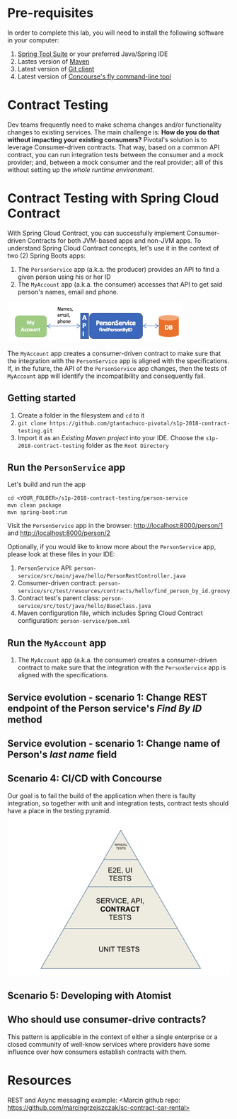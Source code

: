 # Pre-requisites
In order to complete this lab, you will need to install the following software in your computer:
1) [Spring Tool Suite](https://spring.io/tools) or your preferred Java/Spring IDE
1) Lastes version of [Maven](https://maven.apache.org/)
1) Latest version of [Git client](https://git-scm.com/)
1) Latest version of [Concourse's fly command-line tool](https://github.com/concourse/fly)

# Contract Testing
Dev teams frequently need to make schema changes and/or functionality changes to existing services.
The main challenge is: __How do you do that without impacting your existing consumers?__ Pivotal's solution is to leverage Consumer-driven contracts. That way, based on a common API contract, you can run integration tests between the consumer and a mock provider; and, between a mock consumer and the real provider; alll of this without setting up the _whole runtime environment_. 

# Contract Testing with Spring Cloud Contract
With Spring Cloud Contract, you can successfully implement Consumer-driven Contracts for both JVM-based apps and non-JVM apps. To understand Spring Cloud Contract concepts, let's use it in the context of two (2) Spring Boots apps:

1) The `PersonService` app (a.k.a. the producer) provides an API to find a given person using his or her ID
1) The `MyAccount` app (a.k.a. the consumer) accesses that API to get said person's names, email and phone. 

![The System](TheSystem.png)

The `MyAccount` app creates a consumer-driven contract to make sure that the integration with the `PersonService` app is aligned with the specifications. If, in the future, the API of the `PersonService` app changes, then the tests of `MyAccount` app will identify the incompatibility and consequently fail.


## Getting started
1) Create a folder in the filesystem and `cd` to it
1) `git clone https://github.com/gtantachuco-pivotal/s1p-2018-contract-testing.git`
1) Import it as an _Existing Maven project_ into your IDE. Choose the `s1p-2018-contract-testing` folder as the `Root Directory`

## Run the `PersonService` app
Let's build and run the app
```
cd <YOUR_FOLDER>/s1p-2018-contract-testing/person-service
mvn clean package
mvn spring-boot:run
```
Visit the `PersonService` app in the browser: [http://localhost:8000/person/1](http://localhost:8000/person/1) and [http://localhost:8000/person/2](http://localhost:8000/person/2)

Optionally, if you would like to know more about the `PersonService` app, please look at these files in your IDE:
1) `PersonService` API: `person-service/src/main/java/hello/PersonRestController.java`
1) Consumer-driven contract: `person-service/src/test/resources/contracts/hello/find_person_by_id.groovy`
1) Contract test's parent class: `person-service/src/test/java/hello/BaseClass.java`
1) Maven configuration file, which includes Spring Cloud Contract configuration: `person-service/pom.xml`

## Run the `MyAccount` app

1) The `MyAccount` app (a.k.a. the consumer) creates a consumer-driven contract to make sure that the integration with the `PersonService` app is aligned with the specifications. 

## Service evolution - scenario 1: Change REST endpoint of the Person service's _Find By ID_ method

## Service evolution - scenario 1: Change name of Person's _last name_ field

## Scenario 4: CI/CD with Concourse
Our goal is to fail the build of the application when there is faulty integration, so together with unit and integration tests, contract tests should have a place in the testing pyramid.
![Test Pyramid](testing_pyramid.png)

## Scenario 5: Developing with Atomist

## Who should use consumer-drive contracts?
This pattern is applicable in the context of either a single enterprise or a closed community of well-know services where providers have some influence over how consumers establish contracts with them.


# Resources
REST and Async messaging example: <Marcin github repo: https://github.com/marcingrzejszczak/sc-contract-car-rental>
